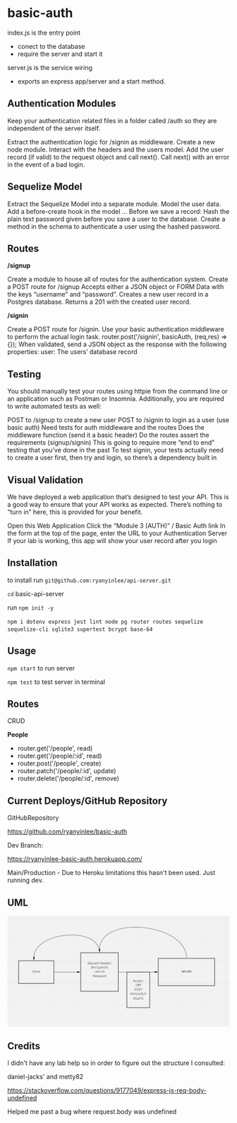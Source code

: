 # basic-auth

index.js is the entry point
- conect to the database
- require the server and start it

server.js is the service wiring
- exports an express app/server and a start method.

## Authentication Modules

Keep your authentication related files in a folder called /auth so they are independent of the server itself.

Extract the authentication logic for /signin as middleware.
Create a new node module.
Interact with the headers and the users model.
Add the user record (if valid) to the request object and call next().
Call next() with an error in the event of a bad login.

## Sequelize Model

Extract the Sequelize Model into a separate module.
Model the user data.
Add a before-create hook in the model … Before we save a record:
Hash the plain text password given before you save a user to the database.
Create a method in the schema to authenticate a user using the hashed password.

## Routes

**/signup**

Create a module to house all of routes for the authentication system.
Create a POST route for /signup
Accepts either a JSON object or FORM Data with the keys “username” and “password”.
Creates a new user record in a Postgres database.
Returns a 201 with the created user record.

**/signin**

Create a POST route for /signin.
Use your basic authentication middleware to perform the actual login task.
router.post('/signin', basicAuth, (req,res) => {});
When validated, send a JSON object as the response with the following properties:
user: The users’ database record

## Testing

You should manually test your routes using httpie from the command line or an application such as Postman or Insomnia. Additionally, you are required to write automated tests as well:

POST to /signup to create a new user
POST to /signin to login as a user (use basic auth)
Need tests for auth middleware and the routes
Does the middleware function (send it a basic header)
Do the routes assert the requirements (signup/signin)
This is going to require more “end to end” testing that you’ve done in the past
To test signin, your tests actually need to create a user first, then try and login, so there’s a dependency built in

## Visual Validation

We have deployed a web application that’s designed to test your API. This is a good way to ensure that your API works as expected. There’s nothing to “turn in” here, this is provided for your benefit.

Open this Web Application
Click the “Module 3 (AUTH)” / Basic Auth link
In the form at the top of the page, enter the URL to your Authentication Server
If your lab is working, this app will show your user record after you login


## Installation

to install run `git@github.com:ryanyinlee/api-server.git`

`cd` basic-api-server

run `npm init -y`

`npm i dotenv express jest lint node pg router routes sequelize sequelize-cli sqlite3 supertest bcrypt base-64`

## Usage

`npm start` to run server

`npm test` to test server in terminal

## Routes

CRUD

**People**

- router.get('/people', read)
- router.get('/people/:id', read)
- router.post('/people', create)
- router.patch('/people/:id', update)
- router.delete('/people/:id', remove)


## Current Deploys/GitHub Repository

GitHubRepository

https://github.com/ryanyinlee/basic-auth

Dev Branch:

https://ryanyinlee-basic-auth.herokuapp.com/

Main/Production - Due to Heroku limitations this hasn't been used. Just running dev.


## UML

![](lab06uml.PNG)

## Credits

I didn't have any lab help so in order to figure out the structure I consulted:

daniel-jacks' and metty82

https://stackoverflow.com/questions/9177049/express-js-req-body-undefined

Helped me past a bug where request.body was undefined